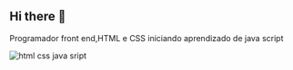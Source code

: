 ## Hi there 👋
Programador front end,HTML e CSS iniciando aprendizado de java script

<img crc="https://tse2.mm.bing.net/th?id=OIP.M2RhJA-fG3PTZE2mLznftwHaEK&pid=Api&P=0&h=180" alt="html css java sript"/>
<script src="https://gist.github.com/jhrcook/5238fb7a7782db8bcb10c8d531fe9d38.js"></script>

<!--
**wlad10-lima/wlad10-lima** is a ✨ _special_ ✨ repository because its `README.md` (this file) appears on your GitHub profile.

Here are some ideas to get you started:

- 🔭 I’m currently working on ...
- 🌱 I’m currently learning ...
- 👯 I’m looking to collaborate on ...
- 🤔 I’m looking for help with ...
- 💬 Ask me about ...
- 📫 How to reach me: ...
- 😄 Pronouns: ...
- ⚡ Fun fact: ...
-->
